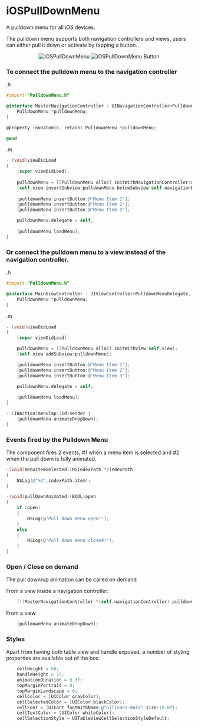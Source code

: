 iOSPullDownMenu
===============

A pulldown menu for all iOS devices.

The pulldown menu supports both navigation controllers and views, users can either pull it down or activate by tapping a button.

<p align="center" >
        <img src="http://www.bernardgatt.com/github/iospulldownmenu.png" alt="iOSPullDownMenu" title="iOSPullDownMenu">
        <img src="http://www.bernardgatt.com/github/iospulldownmenu-blue.png" alt="iOSPullDownMenu Button" title="iOSPullDownMenu Button">
</p>

### To connect the pulldown menu to the navigation controller

.h

```objective-c
#import "PulldownMenu.h"

@interface MasterNavigationController : UINavigationController<PulldownMenuDelegate> {
    PulldownMenu *pulldownMenu;
}

@property (nonatomic, retain) PulldownMenu *pulldownMenu;

@end
```

.m

```objective-c
- (void)viewDidLoad
{
    [super viewDidLoad];
    
    pulldownMenu = [[PulldownMenu alloc] initWithNavigationController:self];
    [self.view insertSubview:pulldownMenu belowSubview:self.navigationBar];
    
    [pulldownMenu insertButton:@"Menu Item 1"];
    [pulldownMenu insertButton:@"Menu Item 2"];
    [pulldownMenu insertButton:@"Menu Item 3"];

    pulldownMenu.delegate = self;
    
    [pulldownMenu loadMenu];
}
```

### Or connect the pulldown menu to a view instead of the navigation controller.

.h

```objective-c
#import "PulldownMenu.h"

@interface MainViewController : UIViewController<PulldownMenuDelegate, UIScrollViewDelegate> {
    PulldownMenu *pulldownMenu;
}
```

.m

```objective-c
- (void)viewDidLoad
{
    [super viewDidLoad];

    pulldownMenu = [[PulldownMenu alloc] initWithView:self.view];
    [self.view addSubview:pulldownMenu];

    [pulldownMenu insertButton:@"Menu Item 1"];
    [pulldownMenu insertButton:@"Menu Item 2"];
    [pulldownMenu insertButton:@"Menu Item 3"];

    pulldownMenu.delegate = self;
    
    [pulldownMenu loadMenu];
}

- (IBAction)menuTap:(id)sender {
    [pulldownMenu animateDropDown];
}
```

### Events fired by the Pulldown Menu
The component fires 2 events, #1 when a menu item is selected and #2 when the pull down is fully animated.

```objective-c
-(void)menuItemSelected:(NSIndexPath *)indexPath
{
    NSLog(@"%d",indexPath.item);
}

-(void)pullDownAnimated:(BOOL)open
{
    if (open)
    {
        NSLog(@"Pull down menu open!");
    }
    else
    {
        NSLog(@"Pull down menu closed!");
    }
}
```

### Open / Close on demand
The pull down/up animation can be called on demand

From a view inside a navigation controller:

```objective-c
    [((MasterNavigationController *)self.navigationController).pulldownMenu animateDropDown];
```

From a view

```objective-c
    [pulldownMenu animateDropDown];
```

### Styles
Apart from having both table view and handle exposed, a number of styling properties are available out of the box.

```objective-c
    cellHeight = 60;
    handleHeight = 15;
    animationDuration = 0.3f;
    topMarginPortrait = 0;
    topMarginLandscape = 0;
    cellColor = [UIColor grayColor];
    cellSelectedColor = [UIColor blackColor];
    cellFont = [UIFont fontWithName:@"GillSans-Bold" size:19.0f];
    cellTextColor = [UIColor whiteColor];
    cellSelectionStyle = UITableViewCellSelectionStyleDefault;
```